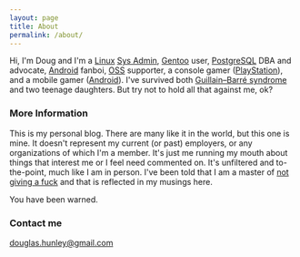 ```yaml
---
layout: page
title: About
permalink: /about/
---
```


Hi, I'm Doug and I'm a [Linux](https://en.wikipedia.org/wiki/Linux) [Sys Admin](https://en.wikipedia.org/wiki/System_administrator), [Gentoo](https://gentoo.org) user, [PostgreSQL](https://www.postgresql.org) DBA and advocate, [Android](http://www.android.com) fanboi, [OSS](https://en.wikipedia.org/wiki/Open-source_movement) supporter, a console gamer ([PlayStation](https://www.playstation.com)), and a mobile gamer ([Android](https://play.google.com/store/apps/category/GAME)). I've survived both [Guillain–Barré syndrome](https://en.wikipedia.org/wiki/Guillain%E2%80%93Barr%C3%A9_syndrome) and two teenage daughters. But try not to hold all that against me, ok?

### More Information

This is my personal blog. There are many like it in the world, but this one is mine. It doesn't represent my current (or past) employers, or any organizations of which I'm a member. It's just me running my mouth about things that interest me or I feel need commented on. It's unfiltered and to-the-point, much like I am in person. I've been told that I am a master of [not giving a fuck](http://markmanson.net/not-giving-a-fuck) and that is reflected in my musings here.

You have been warned.

### Contact me

[douglas.hunley@gmail.com](mailto:douglas.hunley@gmail.com)
